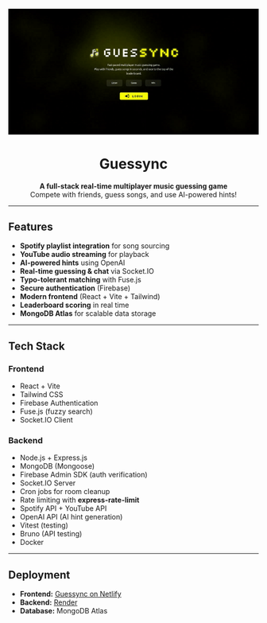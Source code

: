 <p align="center">
  <img src="./client/src/assets/guessync.gif" alt="Guessync Demo" width="600" />
</p>

<h1 align="center">Guessync</h1>

<p align="center">
  <b>A full-stack real-time multiplayer music guessing game</b> <br/>
  Compete with friends, guess songs, and use AI-powered hints!
</p>

---

## Features

- **Spotify playlist integration** for song sourcing  
- **YouTube audio streaming** for playback  
- **AI-powered hints** using OpenAI  
- **Real-time guessing & chat** via Socket.IO  
- **Typo-tolerant matching** with Fuse.js  
- **Secure authentication** (Firebase)  
- **Modern frontend** (React + Vite + Tailwind)  
- **Leaderboard scoring** in real time  
- **MongoDB Atlas** for scalable data storage  

---

## Tech Stack

### Frontend
- React + Vite  
- Tailwind CSS  
- Firebase Authentication  
- Fuse.js (fuzzy search)  
- Socket.IO Client  

### Backend
- Node.js + Express.js  
- MongoDB (Mongoose)  
- Firebase Admin SDK (auth verification)  
- Socket.IO Server  
- Cron jobs for room cleanup  
- Rate limiting with **express-rate-limit**  
- Spotify API + YouTube API  
- OpenAI API (AI hint generation)  
- Vitest (testing)  
- Bruno (API testing)  
- Docker  

---

## Deployment

- **Frontend:** [Guessync on Netlify](https://guessync.netlify.app/)  
- **Backend:** [Render](https://guessync.onrender.com/)  
- **Database:** MongoDB Atlas  